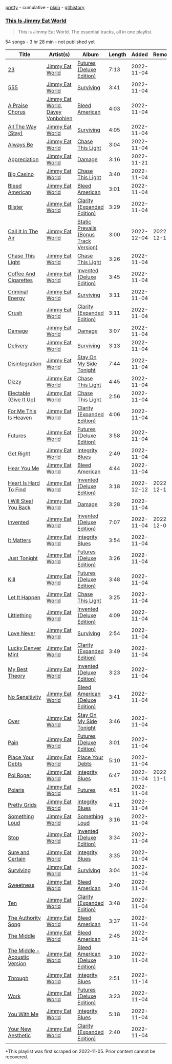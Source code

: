 [pretty](/playlists/pretty/37i9dQZF1DZ06evO25r82I.md) - cumulative - [plain](/playlists/plain/37i9dQZF1DZ06evO25r82I) - [githistory](https://github.githistory.xyz/mackorone/spotify-playlist-archive/blob/main/playlists/plain/37i9dQZF1DZ06evO25r82I)

### [This Is Jimmy Eat World](https://open.spotify.com/playlist/37i9dQZF1DZ06evO25r82I)

> This is Jimmy Eat World\. The essential tracks, all in one playlist.

54 songs - 3 hr 28 min - not published yet

| Title | Artist(s) | Album | Length | Added | Removed |
|---|---|---|---|---|---|
| [23](https://open.spotify.com/track/12tjs2HBsd4puDnUgZMKki) | [Jimmy Eat World](https://open.spotify.com/artist/3Ayl7mCk0nScecqOzvNp6s) | [Futures \(Deluxe Edition\)](https://open.spotify.com/album/58EcHXCjDzwqHiXDo9523u) | 7:13 | 2022-11-04 |  |
| [555](https://open.spotify.com/track/2TJkd845G0ocbd0m5jLroC) | [Jimmy Eat World](https://open.spotify.com/artist/3Ayl7mCk0nScecqOzvNp6s) | [Surviving](https://open.spotify.com/album/1oXiDeNuXr0A4DFQEr3fhI) | 3:41 | 2022-11-04 |  |
| [A Praise Chorus](https://open.spotify.com/track/0n7d3no0cHnsnkgfFzDuj4) | [Jimmy Eat World](https://open.spotify.com/artist/3Ayl7mCk0nScecqOzvNp6s), [Davey Vonbohlen](https://open.spotify.com/artist/2EYidR98SsS1xtRwavAmW1) | [Bleed American](https://open.spotify.com/album/0UJhhj5bn5AGAjryFnhueP) | 4:03 | 2022-11-04 |  |
| [All The Way \(Stay\)](https://open.spotify.com/track/5l0pUBYQ5CpPZWMtRvX26K) | [Jimmy Eat World](https://open.spotify.com/artist/3Ayl7mCk0nScecqOzvNp6s) | [Surviving](https://open.spotify.com/album/1oXiDeNuXr0A4DFQEr3fhI) | 4:05 | 2022-11-04 |  |
| [Always Be](https://open.spotify.com/track/7LyZKnITD52R7SLxoh2VFq) | [Jimmy Eat World](https://open.spotify.com/artist/3Ayl7mCk0nScecqOzvNp6s) | [Chase This Light](https://open.spotify.com/album/4Xu33ctS2pLQX9FicNS5IY) | 3:04 | 2022-11-04 |  |
| [Appreciation](https://open.spotify.com/track/0laArkVVQj7e5ld4oiN615) | [Jimmy Eat World](https://open.spotify.com/artist/3Ayl7mCk0nScecqOzvNp6s) | [Damage](https://open.spotify.com/album/3cTKLglWH2XfDfbwqXvaGo) | 3:16 | 2022-11-21 |  |
| [Big Casino](https://open.spotify.com/track/463wBlCYhDPuOVvAU8bS1h) | [Jimmy Eat World](https://open.spotify.com/artist/3Ayl7mCk0nScecqOzvNp6s) | [Chase This Light](https://open.spotify.com/album/4Xu33ctS2pLQX9FicNS5IY) | 3:40 | 2022-11-04 |  |
| [Bleed American](https://open.spotify.com/track/61XspFITuKmAlYdQacNCbF) | [Jimmy Eat World](https://open.spotify.com/artist/3Ayl7mCk0nScecqOzvNp6s) | [Bleed American](https://open.spotify.com/album/0UJhhj5bn5AGAjryFnhueP) | 3:01 | 2022-11-04 |  |
| [Blister](https://open.spotify.com/track/1k4SbPrQlJws5oxPvVi6bP) | [Jimmy Eat World](https://open.spotify.com/artist/3Ayl7mCk0nScecqOzvNp6s) | [Clarity \(Expanded Edition\)](https://open.spotify.com/album/0JfCEzWgcuUxrAUZw5eUT4) | 3:29 | 2022-11-04 |  |
| [Call It In The Air](https://open.spotify.com/track/3j6nYQC9jVtIOBXFNOOu9A) | [Jimmy Eat World](https://open.spotify.com/artist/3Ayl7mCk0nScecqOzvNp6s) | [Static Prevails \(Bonus Track Version\)](https://open.spotify.com/album/08EiadO7jxgjbJJdzX8mem) | 3:00 | 2022-12-04 | 2022-12-13 |
| [Chase This Light](https://open.spotify.com/track/3sA8cYDDjhjowVUue11AbF) | [Jimmy Eat World](https://open.spotify.com/artist/3Ayl7mCk0nScecqOzvNp6s) | [Chase This Light](https://open.spotify.com/album/4Xu33ctS2pLQX9FicNS5IY) | 3:26 | 2022-11-04 |  |
| [Coffee And Cigarettes](https://open.spotify.com/track/7svTK1vdqxc1zsVWTCYHaD) | [Jimmy Eat World](https://open.spotify.com/artist/3Ayl7mCk0nScecqOzvNp6s) | [Invented \(Deluxe Edition\)](https://open.spotify.com/album/1TxRb6Hl940xyXG4eL8Tlo) | 3:45 | 2022-11-04 |  |
| [Criminal Energy](https://open.spotify.com/track/1sqEf1JGRZlxQBpSbvLcC0) | [Jimmy Eat World](https://open.spotify.com/artist/3Ayl7mCk0nScecqOzvNp6s) | [Surviving](https://open.spotify.com/album/1oXiDeNuXr0A4DFQEr3fhI) | 3:11 | 2022-11-04 |  |
| [Crush](https://open.spotify.com/track/4WgqQODh6GOGqIf7o7pkX4) | [Jimmy Eat World](https://open.spotify.com/artist/3Ayl7mCk0nScecqOzvNp6s) | [Clarity \(Expanded Edition\)](https://open.spotify.com/album/0JfCEzWgcuUxrAUZw5eUT4) | 3:11 | 2022-11-04 |  |
| [Damage](https://open.spotify.com/track/3T1mwQ0XLG4WhF8jO9FQ7G) | [Jimmy Eat World](https://open.spotify.com/artist/3Ayl7mCk0nScecqOzvNp6s) | [Damage](https://open.spotify.com/album/3cTKLglWH2XfDfbwqXvaGo) | 3:07 | 2022-11-04 |  |
| [Delivery](https://open.spotify.com/track/3MY5hKy9nT2D1gEdg3UFVv) | [Jimmy Eat World](https://open.spotify.com/artist/3Ayl7mCk0nScecqOzvNp6s) | [Surviving](https://open.spotify.com/album/1oXiDeNuXr0A4DFQEr3fhI) | 3:13 | 2022-11-04 |  |
| [Disintegration](https://open.spotify.com/track/7jqlpEgPLAYpj7ZfESA294) | [Jimmy Eat World](https://open.spotify.com/artist/3Ayl7mCk0nScecqOzvNp6s) | [Stay On My Side Tonight](https://open.spotify.com/album/09fHkrgGyzKYau7SuWsZbj) | 7:44 | 2022-11-04 |  |
| [Dizzy](https://open.spotify.com/track/5xn1j6DBs769Kn3BvGQWDA) | [Jimmy Eat World](https://open.spotify.com/artist/3Ayl7mCk0nScecqOzvNp6s) | [Chase This Light](https://open.spotify.com/album/4Xu33ctS2pLQX9FicNS5IY) | 4:45 | 2022-11-04 |  |
| [Electable \(Give It Up\)](https://open.spotify.com/track/6YF86Myf8ganLrq9QtCg0E) | [Jimmy Eat World](https://open.spotify.com/artist/3Ayl7mCk0nScecqOzvNp6s) | [Chase This Light](https://open.spotify.com/album/4Xu33ctS2pLQX9FicNS5IY) | 2:56 | 2022-11-04 |  |
| [For Me This Is Heaven](https://open.spotify.com/track/64Kk49W8HFh22diWSBVxCr) | [Jimmy Eat World](https://open.spotify.com/artist/3Ayl7mCk0nScecqOzvNp6s) | [Clarity \(Expanded Edition\)](https://open.spotify.com/album/0JfCEzWgcuUxrAUZw5eUT4) | 4:06 | 2022-11-04 |  |
| [Futures](https://open.spotify.com/track/6vkN5oRi56GK0lPX0X0EZN) | [Jimmy Eat World](https://open.spotify.com/artist/3Ayl7mCk0nScecqOzvNp6s) | [Futures \(Deluxe Edition\)](https://open.spotify.com/album/58EcHXCjDzwqHiXDo9523u) | 3:58 | 2022-11-04 |  |
| [Get Right](https://open.spotify.com/track/19cVww3dRYFzVvslJu2NtL) | [Jimmy Eat World](https://open.spotify.com/artist/3Ayl7mCk0nScecqOzvNp6s) | [Integrity Blues](https://open.spotify.com/album/03hVtUfmQW3fhMbYoliIod) | 2:49 | 2022-11-04 |  |
| [Hear You Me](https://open.spotify.com/track/1TvNcWY7WwPLQINhimxycA) | [Jimmy Eat World](https://open.spotify.com/artist/3Ayl7mCk0nScecqOzvNp6s) | [Bleed American](https://open.spotify.com/album/0UJhhj5bn5AGAjryFnhueP) | 4:44 | 2022-11-04 |  |
| [Heart Is Hard To Find](https://open.spotify.com/track/11rnrqU9FYA5Wrgey0wBm6) | [Jimmy Eat World](https://open.spotify.com/artist/3Ayl7mCk0nScecqOzvNp6s) | [Invented \(Deluxe Edition\)](https://open.spotify.com/album/1TxRb6Hl940xyXG4eL8Tlo) | 3:18 | 2022-12-12 | 2022-12-14 |
| [I Will Steal You Back](https://open.spotify.com/track/32Cimaqis8qkGRMACGsOkh) | [Jimmy Eat World](https://open.spotify.com/artist/3Ayl7mCk0nScecqOzvNp6s) | [Damage](https://open.spotify.com/album/3cTKLglWH2XfDfbwqXvaGo) | 3:28 | 2022-11-04 |  |
| [Invented](https://open.spotify.com/track/0a9gDPRPLntNNowrvg4xHs) | [Jimmy Eat World](https://open.spotify.com/artist/3Ayl7mCk0nScecqOzvNp6s) | [Invented \(Deluxe Edition\)](https://open.spotify.com/album/1TxRb6Hl940xyXG4eL8Tlo) | 7:07 | 2022-11-04 | 2022-12-05 |
| [It Matters](https://open.spotify.com/track/6gXzzIJs34eYV6CnpiJsP2) | [Jimmy Eat World](https://open.spotify.com/artist/3Ayl7mCk0nScecqOzvNp6s) | [Integrity Blues](https://open.spotify.com/album/03hVtUfmQW3fhMbYoliIod) | 3:54 | 2022-11-04 |  |
| [Just Tonight](https://open.spotify.com/track/5ZLwbxq5jydIxksfX6ezAn) | [Jimmy Eat World](https://open.spotify.com/artist/3Ayl7mCk0nScecqOzvNp6s) | [Futures \(Deluxe Edition\)](https://open.spotify.com/album/58EcHXCjDzwqHiXDo9523u) | 3:26 | 2022-11-04 |  |
| [Kill](https://open.spotify.com/track/6dnHFZrpQDzSAxIsnQaEcJ) | [Jimmy Eat World](https://open.spotify.com/artist/3Ayl7mCk0nScecqOzvNp6s) | [Futures \(Deluxe Edition\)](https://open.spotify.com/album/58EcHXCjDzwqHiXDo9523u) | 3:48 | 2022-11-04 |  |
| [Let It Happen](https://open.spotify.com/track/2Vm9PdvlNkCDqInLdOVkAN) | [Jimmy Eat World](https://open.spotify.com/artist/3Ayl7mCk0nScecqOzvNp6s) | [Chase This Light](https://open.spotify.com/album/4Xu33ctS2pLQX9FicNS5IY) | 3:25 | 2022-11-04 |  |
| [Littlething](https://open.spotify.com/track/1OPeUHaZESc6zMHGXzsk6U) | [Jimmy Eat World](https://open.spotify.com/artist/3Ayl7mCk0nScecqOzvNp6s) | [Invented \(Deluxe Edition\)](https://open.spotify.com/album/1TxRb6Hl940xyXG4eL8Tlo) | 4:09 | 2022-11-04 |  |
| [Love Never](https://open.spotify.com/track/2lfp6K5WOQ44IhxD2Wkhr2) | [Jimmy Eat World](https://open.spotify.com/artist/3Ayl7mCk0nScecqOzvNp6s) | [Surviving](https://open.spotify.com/album/1oXiDeNuXr0A4DFQEr3fhI) | 2:54 | 2022-11-04 |  |
| [Lucky Denver Mint](https://open.spotify.com/track/2GtMBnQshzpr6kIInqTJVd) | [Jimmy Eat World](https://open.spotify.com/artist/3Ayl7mCk0nScecqOzvNp6s) | [Clarity \(Expanded Edition\)](https://open.spotify.com/album/0JfCEzWgcuUxrAUZw5eUT4) | 3:49 | 2022-11-04 |  |
| [My Best Theory](https://open.spotify.com/track/62vYBYt9dJgI1Wn31iTdgC) | [Jimmy Eat World](https://open.spotify.com/artist/3Ayl7mCk0nScecqOzvNp6s) | [Invented \(Deluxe Edition\)](https://open.spotify.com/album/1TxRb6Hl940xyXG4eL8Tlo) | 3:23 | 2022-11-04 |  |
| [No Sensitivity](https://open.spotify.com/track/0kOWnNQzEwFv5G5FEal3MU) | [Jimmy Eat World](https://open.spotify.com/artist/3Ayl7mCk0nScecqOzvNp6s) | [Bleed American \(Deluxe Edition\)](https://open.spotify.com/album/2P6BqQ7RMpgx8lgoeahpW8) | 3:41 | 2022-11-04 |  |
| [Over](https://open.spotify.com/track/78FHi3kc3BbaCXIjyti0vX) | [Jimmy Eat World](https://open.spotify.com/artist/3Ayl7mCk0nScecqOzvNp6s) | [Stay On My Side Tonight](https://open.spotify.com/album/09fHkrgGyzKYau7SuWsZbj) | 3:46 | 2022-11-04 |  |
| [Pain](https://open.spotify.com/track/2WhDg8UWljoAl8oNh8uZbJ) | [Jimmy Eat World](https://open.spotify.com/artist/3Ayl7mCk0nScecqOzvNp6s) | [Futures \(Deluxe Edition\)](https://open.spotify.com/album/58EcHXCjDzwqHiXDo9523u) | 3:01 | 2022-11-04 |  |
| [Place Your Debts](https://open.spotify.com/track/29f4cPjqBi9n5lS8XQlKa3) | [Jimmy Eat World](https://open.spotify.com/artist/3Ayl7mCk0nScecqOzvNp6s) | [Place Your Debts](https://open.spotify.com/album/3I3kMVNvm0kT9RZGjeyNDl) | 5:10 | 2022-11-04 |  |
| [Pol Roger](https://open.spotify.com/track/1JrSekFi8F901m1DWdx0ut) | [Jimmy Eat World](https://open.spotify.com/artist/3Ayl7mCk0nScecqOzvNp6s) | [Integrity Blues](https://open.spotify.com/album/03hVtUfmQW3fhMbYoliIod) | 6:47 | 2022-11-04 | 2022-11-15 |
| [Polaris](https://open.spotify.com/track/4fQjex0ezXcMGpdjlGVi44) | [Jimmy Eat World](https://open.spotify.com/artist/3Ayl7mCk0nScecqOzvNp6s) | [Futures](https://open.spotify.com/album/2EDsu3fuAiflZczcFZTr4y) | 4:51 | 2022-11-04 |  |
| [Pretty Grids](https://open.spotify.com/track/2s7uFsolFNS1VlVsQRA4uF) | [Jimmy Eat World](https://open.spotify.com/artist/3Ayl7mCk0nScecqOzvNp6s) | [Integrity Blues](https://open.spotify.com/album/03hVtUfmQW3fhMbYoliIod) | 4:11 | 2022-11-04 |  |
| [Something Loud](https://open.spotify.com/track/5wZK0hHduZpjWWoT0rq9p4) | [Jimmy Eat World](https://open.spotify.com/artist/3Ayl7mCk0nScecqOzvNp6s) | [Something Loud](https://open.spotify.com/album/07jTFwFWX1boeyv2mTmtx1) | 3:16 | 2022-11-04 |  |
| [Stop](https://open.spotify.com/track/5P0IZCEAXz3Bbsp9xquM82) | [Jimmy Eat World](https://open.spotify.com/artist/3Ayl7mCk0nScecqOzvNp6s) | [Invented \(Deluxe Edition\)](https://open.spotify.com/album/1TxRb6Hl940xyXG4eL8Tlo) | 3:34 | 2022-11-04 |  |
| [Sure and Certain](https://open.spotify.com/track/48nnqkmwmjZ7ohyShSyKAm) | [Jimmy Eat World](https://open.spotify.com/artist/3Ayl7mCk0nScecqOzvNp6s) | [Integrity Blues](https://open.spotify.com/album/03hVtUfmQW3fhMbYoliIod) | 3:35 | 2022-11-04 |  |
| [Surviving](https://open.spotify.com/track/6oKVC61L9Jrd13dvDJJVJr) | [Jimmy Eat World](https://open.spotify.com/artist/3Ayl7mCk0nScecqOzvNp6s) | [Surviving](https://open.spotify.com/album/1oXiDeNuXr0A4DFQEr3fhI) | 3:04 | 2022-11-04 |  |
| [Sweetness](https://open.spotify.com/track/429IbFR4yp2J81CeTwF5iY) | [Jimmy Eat World](https://open.spotify.com/artist/3Ayl7mCk0nScecqOzvNp6s) | [Bleed American](https://open.spotify.com/album/0UJhhj5bn5AGAjryFnhueP) | 3:40 | 2022-11-04 |  |
| [Ten](https://open.spotify.com/track/2WKfrlOLw7U1RvqvdiMpM2) | [Jimmy Eat World](https://open.spotify.com/artist/3Ayl7mCk0nScecqOzvNp6s) | [Clarity \(Expanded Edition\)](https://open.spotify.com/album/0JfCEzWgcuUxrAUZw5eUT4) | 3:48 | 2022-11-04 |  |
| [The Authority Song](https://open.spotify.com/track/7gAw3OKcrfeRWOFxWs7wgK) | [Jimmy Eat World](https://open.spotify.com/artist/3Ayl7mCk0nScecqOzvNp6s) | [Bleed American](https://open.spotify.com/album/0UJhhj5bn5AGAjryFnhueP) | 3:37 | 2022-11-04 |  |
| [The Middle](https://open.spotify.com/track/6GG73Jik4jUlQCkKg9JuGO) | [Jimmy Eat World](https://open.spotify.com/artist/3Ayl7mCk0nScecqOzvNp6s) | [Bleed American](https://open.spotify.com/album/0UJhhj5bn5AGAjryFnhueP) | 2:45 | 2022-11-04 |  |
| [The Middle \- Acoustic Version](https://open.spotify.com/track/7HJmJYQqBq2tn7RleFlun5) | [Jimmy Eat World](https://open.spotify.com/artist/3Ayl7mCk0nScecqOzvNp6s) | [Bleed American \(Deluxe Edition\)](https://open.spotify.com/album/2P6BqQ7RMpgx8lgoeahpW8) | 3:10 | 2022-11-04 |  |
| [Through](https://open.spotify.com/track/4Iydh0QUgxeOB1o5oKAzAr) | [Jimmy Eat World](https://open.spotify.com/artist/3Ayl7mCk0nScecqOzvNp6s) | [Integrity Blues](https://open.spotify.com/album/03hVtUfmQW3fhMbYoliIod) | 2:51 | 2022-11-14 |  |
| [Work](https://open.spotify.com/track/7jOmU5z5lgwTL5meoapbMf) | [Jimmy Eat World](https://open.spotify.com/artist/3Ayl7mCk0nScecqOzvNp6s) | [Futures \(Deluxe Edition\)](https://open.spotify.com/album/58EcHXCjDzwqHiXDo9523u) | 3:23 | 2022-11-04 |  |
| [You With Me](https://open.spotify.com/track/2LjA5UUnyUKTMZ3qdBI8De) | [Jimmy Eat World](https://open.spotify.com/artist/3Ayl7mCk0nScecqOzvNp6s) | [Integrity Blues](https://open.spotify.com/album/03hVtUfmQW3fhMbYoliIod) | 5:18 | 2022-11-04 |  |
| [Your New Aesthetic](https://open.spotify.com/track/0gL7j0cio6IOFizDz0kKpu) | [Jimmy Eat World](https://open.spotify.com/artist/3Ayl7mCk0nScecqOzvNp6s) | [Clarity \(Expanded Edition\)](https://open.spotify.com/album/0JfCEzWgcuUxrAUZw5eUT4) | 2:40 | 2022-11-04 |  |

\*This playlist was first scraped on 2022-11-05. Prior content cannot be recovered.
